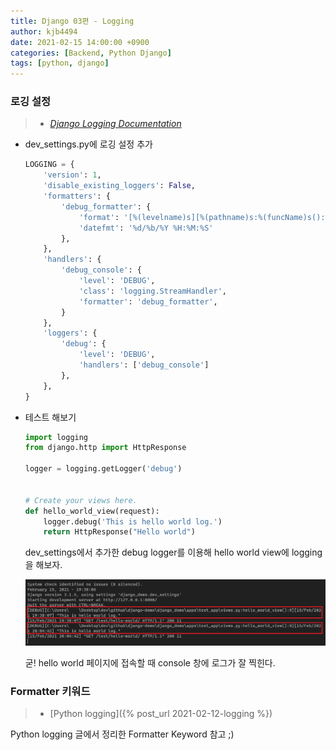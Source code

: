 ```yaml
---
title: Django 03편 - Logging
author: kjb4494
date: 2021-02-15 14:00:00 +0900
categories: [Backend, Python Django]
tags: [python, django]
---
```


### 로깅 설정

> - [_Django Logging Documentation_](https://docs.djangoproject.com/en/3.1/topics/logging/)

- dev_settings.py에 로깅 설정 추가
  ```python
  LOGGING = {
      'version': 1,
      'disable_existing_loggers': False,
      'formatters': {
          'debug_formatter': {
              'format': '[%(levelname)s][%(pathname)s:%(funcName)s():%(lineno)d][%(asctime)s] "%(message)s"',
              'datefmt': '%d/%b/%Y %H:%M:%S'
          },
      },
      'handlers': {
          'debug_console': {
              'level': 'DEBUG',
              'class': 'logging.StreamHandler',
              'formatter': 'debug_formatter',
          }
      },
      'loggers': {
          'debug': {
              'level': 'DEBUG',
              'handlers': ['debug_console']
          },
      },
  }
  ```
- 테스트 해보기

  ```python
  import logging
  from django.http import HttpResponse

  logger = logging.getLogger('debug')


  # Create your views here.
  def hello_world_view(request):
      logger.debug('This is hello world log.')
      return HttpResponse("Hello world")
  ```

  dev_settings에서 추가한 debug logger를 이용해 hello world view에 logging을 해보자.

  ![사진](/assets/img/posts/legacy/python/django-03-001.png)

  굳! hello world 페이지에 접속할 때 console 창에 로그가 잘 찍힌다.

### Formatter 키워드

> - [Python logging]({% post_url 2021-02-12-logging %})

Python logging 글에서 정리한 Formatter Keyword 참고 ;)
